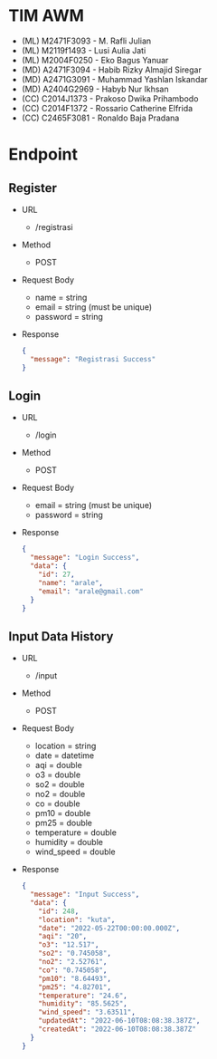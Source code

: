 # TIM AWM

- (ML) M2471F3093 - M. Rafli Julian
- (ML) M2119f1493 - Lusi Aulia Jati
- (ML) M2004F0250 - Eko Bagus Yanuar
- (MD) A2471F3094 - Habib Rizky Almajid Siregar
- (MD) A2471G3091 - Muhammad Yashlan Iskandar
- (MD) A2404G2969 - Habyb Nur Ikhsan
- (CC) C2014J1373 - Prakoso Dwika Prihambodo
- (CC) C2014F1372 - Rossario Catherine Elfrida
- (CC) C2465F3081 - Ronaldo Baja Pradana

# Endpoint

## Register

- URL
  - /registrasi
- Method
  - POST
- Request Body
  - name = string
  - email = string (must be unique)
  - password = string
- Response

  ```json
  {
    "message": "Registrasi Success"
  }
  ```

## Login

- URL
  - /login
- Method
  - POST
- Request Body
  - email = string (must be unique)
  - password = string
- Response

  ```json
  {
    "message": "Login Success",
    "data": {
      "id": 27,
      "name": "arale",
      "email": "arale@gmail.com"
    }
  }
  ```

## Input Data History

- URL
  - /input
- Method
  - POST
- Request Body
  - location = string
  - date = datetime
  - aqi = double
  - o3 = double
  - so2 = double
  - no2 = double
  - co = double
  - pm10 = double
  - pm25 = double
  - temperature = double
  - humidity = double
  - wind_speed = double
- Response

  ```json
  {
    "message": "Input Success",
    "data": {
      "id": 248,
      "location": "kuta",
      "date": "2022-05-22T00:00:00.000Z",
      "aqi": "20",
      "o3": "12.517",
      "so2": "0.745058",
      "no2": "2.52761",
      "co": "0.745058",
      "pm10": "8.64493",
      "pm25": "4.82701",
      "temperature": "24.6",
      "humidity": "85.5625",
      "wind_speed": "3.63511",
      "updatedAt": "2022-06-10T08:08:38.387Z",
      "createdAt": "2022-06-10T08:08:38.387Z"
    }
  }
  ```
